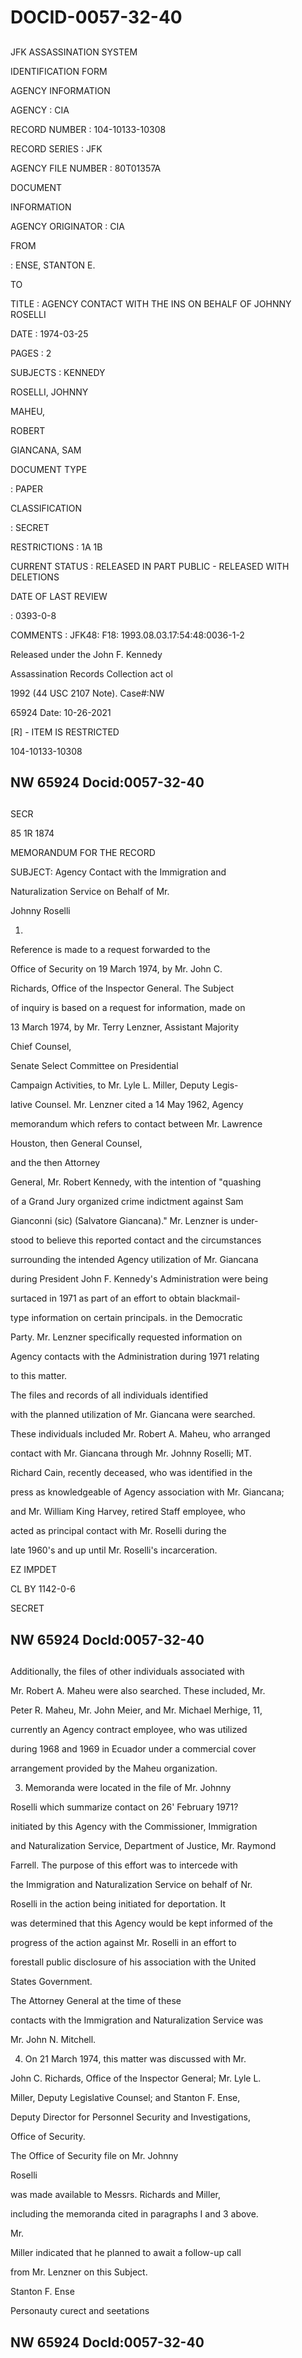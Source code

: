 # DOCID-0057-32-40

##
JFK ASSASSINATION SYSTEM

IDENTIFICATION FORM

AGENCY INFORMATION

AGENCY : CIA

RECORD NUMBER : 104-10133-10308

RECORD SERIES : JFK

AGENCY FILE NUMBER : 80T01357A

DOCUMENT

INFORMATION

AGENCY ORIGINATOR : CIA

FROM

: ENSE, STANTON E.

TO

TITLE : AGENCY CONTACT WITH THE INS ON BEHALF OF JOHNNY ROSELLI

DATE : 1974-03-25

PAGES : 2

SUBJECTS : KENNEDY

ROSELLI, JOHNNY

MAHEU,

ROBERT

GIANCANA, SAM

DOCUMENT TYPE

: PAPER

CLASSIFICATION

: SECRET

RESTRICTIONS : 1A 1B

CURRENT STATUS : RELEASED IN PART PUBLIC - RELEASED WITH DELETIONS

DATE OF LAST REVIEW

: 0393-0-8

COMMENTS : JFK48: F18: 1993.08.03.17:54:48:0036-1-2

Released under the John F. Kennedy

Assassination Records Collection act ol

1992 (44 USC 2107 Note). Case#:NW

65924 Date: 10-26-2021

[R] - ITEM IS RESTRICTED

104-10133-10308

NW 65924 Docid:0057-32-40
---

##
SECR

85 1R 1874

MEMORANDUM FOR THE RECORD

SUBJECT: Agency Contact with the Immigration and

Naturalization Service on Behalf of Mr.

Johnny Roselli

1.

Reference is made to a request forwarded to the

Office of Security on 19 March 1974, by Mr. John C.

Richards, Office of the Inspector General. The Subject

of inquiry is based on a request for information, made on

13 March 1974, by Mr. Terry Lenzner, Assistant Majority

Chief Counsel,

Senate Select Committee on Presidential

Campaign Activities, to Mr. Lyle L. Miller, Deputy Legis-

lative Counsel. Mr. Lenzner cited a 14 May 1962, Agency

memorandum which refers to contact between Mr. Lawrence

Houston, then General Counsel,

and the then Attorney

General, Mr. Robert Kennedy, with the intention of "quashing

of a Grand Jury organized crime indictment against Sam

Gianconni (sic) (Salvatore Giancana)." Mr. Lenzner is under-

stood to believe this reported contact and the circumstances

surrounding the intended Agency utilization of Mr. Giancana

during President John F. Kennedy's Administration were being

surtaced in 1971 as part of an effort to obtain blackmail-

type information on certain principals. in the Democratic

Party. Mr. Lenzner specifically requested information on

Agency contacts with the Administration during 1971 relating

to this matter.

The files and records of all individuals identified

with the planned utilization of Mr. Giancana were searched.

These individuals included Mr. Robert A. Maheu, who arranged

contact with Mr. Giancana through Mr. Johnny Roselli; MT.

Richard Cain, recently deceased, who was identified in the

press as knowledgeable of Agency association with Mr. Giancana;

and Mr. William King Harvey, retired Staff employee, who

acted as principal contact with Mr. Roselli during the

late 1960's and up until Mr. Roselli's incarceration.

EZ IMPDET

CL BY 1142-0-6

SECRET

NW 65924 Docld:0057-32-40
---

##
Additionally, the files of other individuals associated with

Mr. Robert A. Maheu were also searched. These included, Mr.

Peter R. Maheu, Mr. John Meier, and Mr. Michael Merhige, 11,

currently an Agency contract employee, who was utilized

during 1968 and 1969 in Ecuador under a commercial cover

arrangement provided by the Maheu organization.

3. Memoranda were located in the file of Mr. Johnny

Roselli which summarize contact on 26' February 1971?

initiated by this Agency with the Commissioner, Immigration

and Naturalization Service, Department of Justice, Mr. Raymond

Farrell. The purpose of this effort was to intercede with

the Immigration and Naturalization Service on behalf of Nr.

Roselli in the action being initiated for deportation. It

was determined that this Agency would be kept informed of the

progress of the action against Mr. Roselli in an effort to

forestall public disclosure of his association with the United

States Government.

The Attorney General at the time of these

contacts with the Immigration and Naturalization Service was

Mr. John N. Mitchell.

4. On 21 March 1974, this matter was discussed with Mr.

John C. Richards, Office of the Inspector General; Mr. Lyle L.

Miller, Deputy Legislative Counsel; and Stanton F. Ense,

Deputy Director for Personnel Security and Investigations,

Office of Security.

The Office of Security file on Mr. Johnny

Roselli

was made available to Messrs. Richards and Miller,

including the memoranda cited in paragraphs I and 3 above.

Mr.

Miller indicated that he planned to await a follow-up call

from Mr. Lenzner on this Subject.

Stanton F. Ense

Personauty curect and seetations

NW 65924 Docld:0057-32-40
---

